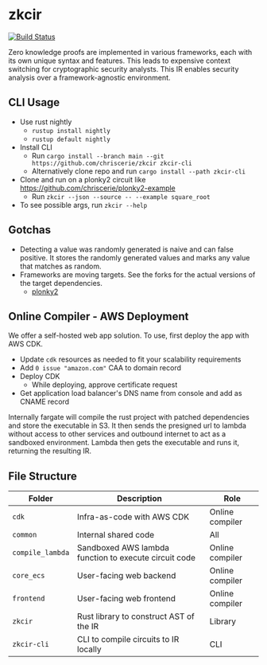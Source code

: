 # zkcir

[![Build Status][actions-badge]][actions-url]

[actions-badge]: https://github.com/chriscerie/zkcir/actions/workflows/test.yml/badge.svg
[actions-url]: https://github.com/chriscerie/zkcir/actions?query=workflow%3ACI+branch%3Amain

Zero knowledge proofs are implemented in various frameworks, each with its own unique syntax and features. This leads to expensive context switching for cryptographic security analysts. This IR enables security analysis over a framework-agnostic environment.

## CLI Usage

- Use rust nightly
  - `rustup install nightly`
  - `rustup default nightly`
- Install CLI
  - Run `cargo install --branch main --git https://github.com/chriscerie/zkcir zkcir-cli`
  - Alternatively clone repo and run `cargo install --path zkcir-cli`
- Clone and run on a plonky2 circuit like https://github.com/chriscerie/plonky2-example
  - Run `zkcir --json --source -- --example square_root`
- To see possible args, run `zkcir --help`

## Gotchas

- Detecting a value was randomly generated is naive and can false positive. It stores the randomly generated values and marks any value that matches as random.
- Frameworks are moving targets. See the forks for the actual versions of the target dependencies.
  - [plonky2](https://github.com/chriscerie/plonky2)

## Online Compiler - AWS Deployment

We offer a self-hosted web app solution. To use, first deploy the app with AWS CDK.

* Update `cdk` resources as needed to fit your scalability requirements
* Add `0 issue "amazon.com"` CAA to domain record
* Deploy CDK
  * While deploying, approve certificate request
* Get application load balancer's DNS name from console and add as CNAME record

Internally fargate will compile the rust project with patched dependencies and store the executable in S3. It then sends the presigned url to lambda without access to other services and outbound internet to act as a sandboxed environment. Lambda then gets the executable and runs it, returning the resulting IR.

## File Structure

| Folder                               | Description                                                        | Role                |
| ------------------------------------ | ------------------------------------------------------------------ | ------------------- |
| `cdk`                                | Infra-as-code with AWS CDK                                         | Online compiler     |
| `common`                             | Internal shared code                                               | All                 |
| `compile_lambda`                     | Sandboxed AWS lambda function to execute circuit code              | Online compiler     |
| `core_ecs`                           | User-facing web backend                                            | Online compiler     |
| `frontend`                           | User-facing web frontend                                           | Online compiler     |
| `zkcir`                              | Rust library to construct AST of the IR                            | Library             |
| `zkcir-cli`                          | CLI to compile circuits to IR locally                              | CLI                 |
